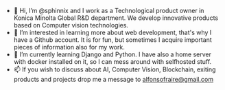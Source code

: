 - 👋 Hi, I’m @sphinnix and I work as a Technological product owner in Konica Minolta Global R&D department. We develop innovative products based on Computer vision technologies.
- 👀 I’m interested in learning more about web development, that's why I have a Github account. It is for fun, but sometimes I acquire important pieces of information also for my work.
- 🌱 I’m currently learning Django and Python. I have also a home server with docker installed on it, so I can mess around with selfhosted stuff. 
- 📫 If you wish to discuss about AI, Computer Vision, Blockchain, exiting products and projects drop me a message to alfonsofraire@gmail.com

<!---
sphinnix/sphinnix is a ✨ special ✨ repository because its `README.md` (this file) appears on your GitHub profile.
You can click the Preview link to take a look at your changes.
--->
